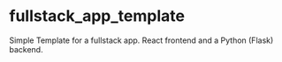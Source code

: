 # fullstack_app_template
Simple Template for a fullstack app. React frontend and a Python (Flask) backend. 
